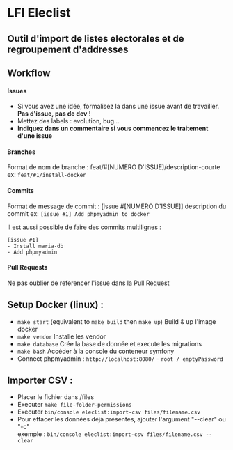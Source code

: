 # LFI Eleclist
## Outil d'import de listes electorales et de regroupement d'addresses

## Workflow
#### Issues
- Si vous avez une idée, formalisez la dans une issue avant de travailler. **Pas d'issue, pas de dev** !
- Mettez des labels : evolution, bug...
- **Indiquez dans un commentaire si vous commencez le traitement d'une issue**

#### Branches
Format de nom de branche : feat/#[NUMERO D'ISSUE]/description-courte  
ex: `feat/#1/install-docker`

#### Commits
Format de message de commit : [issue #[NUMERO D'ISSUE]] description du commit
ex: `[issue #1] Add phpmyadmin to docker`  

Il est aussi possible de faire des commits multilignes :
```
[issue #1]
- Install maria-db
- Add phpmyadmin
```

#### Pull Requests
Ne pas oublier de referencer l'issue dans la Pull Request

## Setup Docker (linux) :
- `make start` (equivalent to `make build` then `make up`) Build & up l'image docker
- `make vendor` Installe les vendor
- `make database` Crée la base de donnée et execute les migrations
- `make bash` Accéder à la console du conteneur symfony
- Connect phpmyadmin : `http://localhost:8080/` - `root / emptyPassword`

## Importer CSV :
- Placer le fichier dans /files
- Executer `make file-folder-permissions`
- Executer `bin/console eleclist:import-csv files/filename.csv`
- Pour effacer les données déjà présentes, ajouter l'argument "--clear" ou "-c"  
  exemple : `bin/console eleclist:import-csv files/filename.csv --clear`
